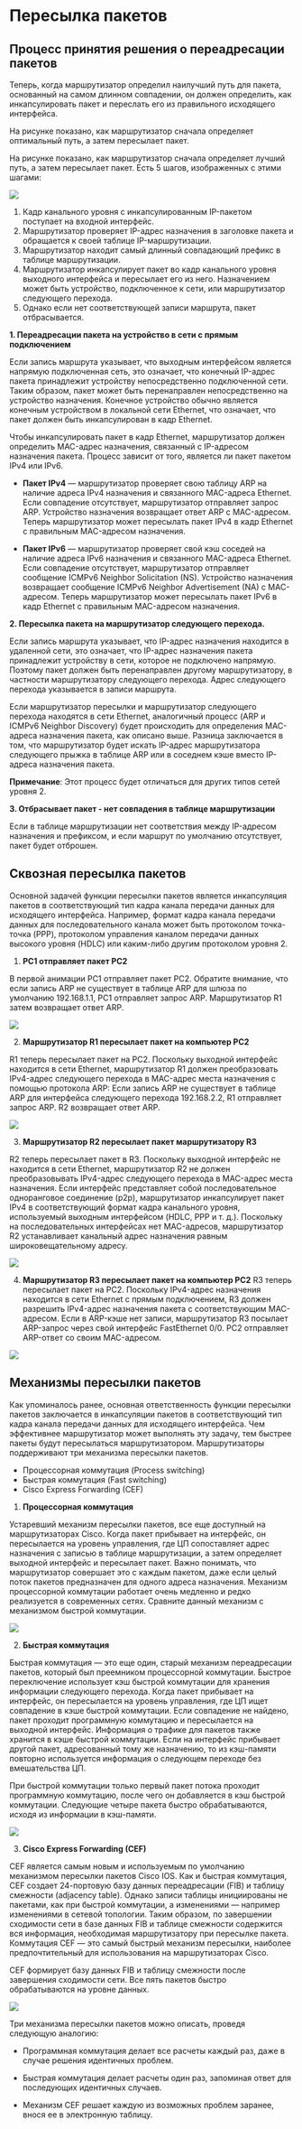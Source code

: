 # Пересылка пакетов

<!-- 14.2.1-->
## Процесс принятия решения о переадресации пакетов

Теперь, когда маршрутизатор определил наилучший путь для пакета, основанный на самом длинном совпадении, он должен определить, как инкапсулировать пакет и переслать его из правильного исходящего интерфейса.

На рисунке показано, как маршрутизатор сначала определяет оптимальный путь, а затем пересылает пакет.

На рисунке показано, как маршрутизатор сначала определяет лучший путь, а затем пересылает пакет. Есть 5 шагов, изображенных с этими шагами:

![](./assets/14.2.1.PNG)

1. Кадр канального уровня с инкапсулированным IP-пакетом поступает на входной интерфейс.
2. Маршрутизатор проверяет IP-адрес назначения в заголовке пакета и обращается к своей таблице IP-маршрутизации.
3. Маршрутизатор находит самый длинный совпадающий префикс в таблице маршрутизации.
4. Маршрутизатор инкапсулирует пакет во кадр  канального уровня выходного интерфейса  и пересылает его из него. Назначением может быть устройство, подключенное к сети, или маршрутизатор следующего перехода.
5. Однако если нет соответствующей записи маршрута, пакет отбрасывается.


**1. Переадресации пакета на устройство в сети с прямым подключением**

Если запись маршрута указывает, что выходным интерфейсом является напрямую подключенная сеть, это означает, что конечный IP-адрес пакета принадлежит устройству непосредственно подключенной сети. Таким образом, пакет может быть перенаправлен непосредственно на устройство назначения. Конечное устройство обычно является конечным устройством в локальной сети Ethernet, что означает, что пакет должен быть инкапсулирован в кадр Ethernet.

Чтобы инкапсулировать пакет в кадр Ethernet, маршрутизатор должен определить MAC-адрес назначения, связанный с IP-адресом назначения пакета. Процесс зависит от того, является ли пакет пакетом IPv4 или IPv6.

* **Пакет IPv4** — маршрутизатор проверяет свою таблицу ARP на наличие адреса IPv4 назначения и связанного MAC-адреса Ethernet. Если совпадение отсутствует, маршрутизатор отправляет запрос ARP. Устройство назначения возвращает ответ ARP с MAC-адресом. Теперь маршрутизатор может пересылать пакет IPv4 в кадр Ethernet с правильным MAC-адресом назначения.

* **Пакет IPv6** — маршрутизатор проверяет свой кэш соседей на наличие адреса IPv6 назначения и связанного MAC-адреса Ethernet. Если совпадение отсутствует, маршрутизатор отправляет сообщение ICMPv6 Neighbor Solicitation (NS). Устройство назначения возвращает сообщение ICMPv6 Neighbor Advertisement (NA) с MAC-адресом. Теперь маршрутизатор может пересылать пакет IPv6 в кадр Ethernet с правильным MAC-адресом назначения.

**2. Пересылка пакета на маршрутизатор следующего перехода.**

Если запись маршрута указывает, что IP-адрес назначения находится в удаленной сети, это означает, что IP-адрес назначения пакета принадлежит устройству в сети, которое не подключено напрямую. Поэтому пакет должен быть перенаправлен другому маршрутизатору, в частности маршрутизатору следующего перехода. Адрес следующего перехода указывается в записи маршрута.

Если маршрутизатор пересылки и маршрутизатор следующего перехода находятся в сети Ethernet, аналогичный процесс (ARP и ICMPv6 Neighbor Discovery) будет происходить для определения MAC-адреса назначения пакета, как описано выше. Разница заключается в том, что маршрутизатор будет искать IP-адрес маршрутизатора следующего прыжка в таблице ARP или в соседнем кэше вместо IP-адреса назначения пакета.

**Примечание**: Этот процесс будет отличаться для других типов сетей уровня 2.

**3. Отбрасывает пакет - нет совпадения в таблице маршрутизации**

Если в таблице маршрутизации нет соответствия между IP-адресом назначения и префиксом, и если маршрут по умолчанию отсутствует, пакет будет отброшен.

<!-- 14.2.2-->
## Сквозная пересылка пакетов

Основной задачей функции пересылки пакетов является инкапсуляция пакетов в соответствующий тип кадра канала передачи данных для исходящего интерфейса. Например, формат кадра канала передачи данных для последовательного канала может быть протоколом точка-точка (PPP), протоколом управления каналом передачи данных высокого уровня (HDLC) или каким-либо другим протоколом уровня 2.

1. **PC1 отправляет пакет PC2**

В первой анимации PC1 отправляет пакет PC2. Обратите внимание, что если запись ARP не существует в таблице ARP для шлюза по умолчанию 192.168.1.1, PC1 отправляет запрос ARP. Маршрутизатор R1 затем возвращает ответ ARP.


![](./assets/14.2.2-1.gif)

2. **Маршрутизатор R1 пересылает пакет на компьютер PC2**

R1 теперь пересылает пакет на PC2. Поскольку выходной интерфейс находится в сети Ethernet, маршрутизатор R1 должен преобразовать IPv4-адрес следующего перехода в MAC-адрес места назначения с помощью протокола ARP: Если запись ARP не существует в таблице ARP для интерфейса следующего перехода 192.168.2.2, R1 отправляет запрос ARP. R2 возвращает ответ ARP.

![](./assets/14.2.2-2.gif)

3. **Маршрутизатор R2 пересылает пакет маршрутизатору R3**

R2 теперь пересылает пакет в R3. Поскольку выходной интерфейс не находится в сети Ethernet, маршрутизатор R2 не должен преобразовывать IPv4-адрес следующего перехода в MAC-адрес места назначения. Если интерфейс представляет собой последовательное одноранговое соединение (p2p), маршрутизатор инкапсулирует пакет IPv4 в соответствующий формат кадра канального уровня, используемый выходным интерфейсом (HDLC, PPP и т. д.). Поскольку на последовательных интерфейсах нет MAC-адресов, маршрутизатор R2 устанавливает канальный адрес назначения равным широковещательному адресу.

![](./assets/14.2.2-3.gif)

4. **Маршрутизатор R3 пересылает пакет на компьютер PC2**
R3 теперь пересылает пакет на PC2. Поскольку IPv4-адрес назначения находится в сети Ethernet с прямым подключением, R3 должен разрешить IPv4-адрес назначения пакета с соответствующим MAC-адресом. Если в ARP-кэше нет записи, маршрутизатор R3 посылает ARP-запрос через свой интерфейс FastEthernet 0/0. PC2 отправляет ARP-ответ со своим MAC-адресом.


![](./assets/14.2.2-4.gif)

<!-- 14.2.3-->

## Механизмы пересылки пакетов

Как упоминалось ранее, основная ответственность функции пересылки пакетов заключается в инкапсуляции пакетов в соответствующий тип кадра канала передачи данных для исходящего интерфейса. Чем эффективнее маршрутизатор может выполнять эту задачу, тем быстрее пакеты будут пересылаться маршрутизатором. Маршрутизаторы поддерживают три механизма пересылки пакетов.

* Процессорная коммутация (Process switching)
* Быстрая коммутация (Fast switching)
* Cisco Express Forwarding (CEF)

1. **Процессорная коммутация**

Устаревший механизм пересылки пакетов, все еще доступный на маршрутизаторах Cisco. Когда пакет прибывает на интерфейс, он пересылается на уровень управления, где ЦП сопоставляет адрес назначения с записью в таблице маршрутизации, а затем определяет выходной интерфейс и пересылает пакет. Важно понимать, что маршрутизатор совершает это с каждым пакетом, даже если целый поток пакетов предназначен для одного адреса назначения. Механизм процессорной коммутации работает очень медленно и редко реализуется в современных сетях. Сравните данный механизм с механизмом быстрой коммутации.

<!-- /courses/srwe-dl/af9ef5a2-34fe-11eb-b1b2-9b1b0c1f7e0d/afb7d4d6-34fe-11eb-b1b2-9b1b0c1f7e0d/assets/cac82cc2-1c27-11ea-af09-3b2e6521927c.svg -->

![](./assets/14.2.3-1.PNG)

2. **Быстрая коммутация**

Быстрая коммутация — это еще один, старый механизм переадресации пакетов, который был преемником процессорной коммутации. Быстрое переключение использует кэш быстрой коммутации для хранения информации следующего перехода. Когда пакет прибывает на интерфейс, он пересылается на уровень управления, где ЦП ищет совпадение в кэше быстрой коммутации. Если совпадение не найдено, пакет проходит программную коммутацию и пересылается на выходной интерфейс. Информация о трафике для пакетов также хранится в кэше быстрой коммутации. Если на интерфейс прибывает другой пакет, адресованный тому же назначению, то из кэш-памяти повторно используется информация о следующем переходе без вмешательства ЦП.

При быстрой коммутации только первый пакет потока проходит программную коммутацию, после чего он добавляется в кэш быстрой коммутации. Следующие четыре пакета быстро обрабатываются, исходя из информации в кэш-памяти.

<!-- /courses/srwe-dl/af9ef5a2-34fe-11eb-b1b2-9b1b0c1f7e0d/afb7d4d6-34fe-11eb-b1b2-9b1b0c1f7e0d/assets/cac8a1f2-1c27-11ea-af09-3b2e6521927c.svg -->

![](./assets/14.2.3-2.PNG)

3. **Cisco Express Forwarding (CEF)**

CEF является самым новым и используемым по умолчанию механизмом пересылки пакетов Cisco IOS. Как и быстрая коммутация, CEF создает 24-портовую базу данных переадресации (FIB) и таблицу смежности (adjacency table). Однако записи таблицы инициированы не пакетами, как при быстрой коммутации, а изменениями — например изменениями в сетевой топологии. Таким образом, по завершении сходимости сети в базе данных FIB и таблице смежности содержится вся информация, необходимая маршрутизатору при пересылке пакета. Коммутация CEF — это самый быстрый механизм пересылки, наиболее предпочтительный для использования на маршрутизаторах Cisco.

CEF формирует базу данных FIB и таблицу смежности после завершения сходимости сети. Все пять пакетов быстро обрабатываются на уровне данных.
<!-- /courses/srwe-dl/af9ef5a2-34fe-11eb-b1b2-9b1b0c1f7e0d/afb7d4d6-34fe-11eb-b1b2-9b1b0c1f7e0d/assets/cac91722-1c27-11ea-af09-3b2e6521927c.svg -->

![](./assets/14.2.3-3.PNG)

Три механизма пересылки пакетов можно описать, проведя следующую аналогию:

* Программная коммутация делает все расчеты каждый раз, даже в случае решения идентичных проблем.

* Быстрая коммутация делает расчеты один раз, запоминая ответ для последующих идентичных случаев.

* Механизм CEF решает каждую из возможных проблем заранее, внося ее в электронную таблицу.

<!-- 14.2.4 ## Проверьте свое понимание темы - Пересылка пакетов-->
